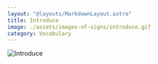 ```yaml
---
layout: "@layouts/MarkdownLayout.astro"
title: Introduce
image: ./assets/images-of-signs/introduce.gif
category: Vocabulary
---
```


![Introduce](@signs/introduce.gif)
